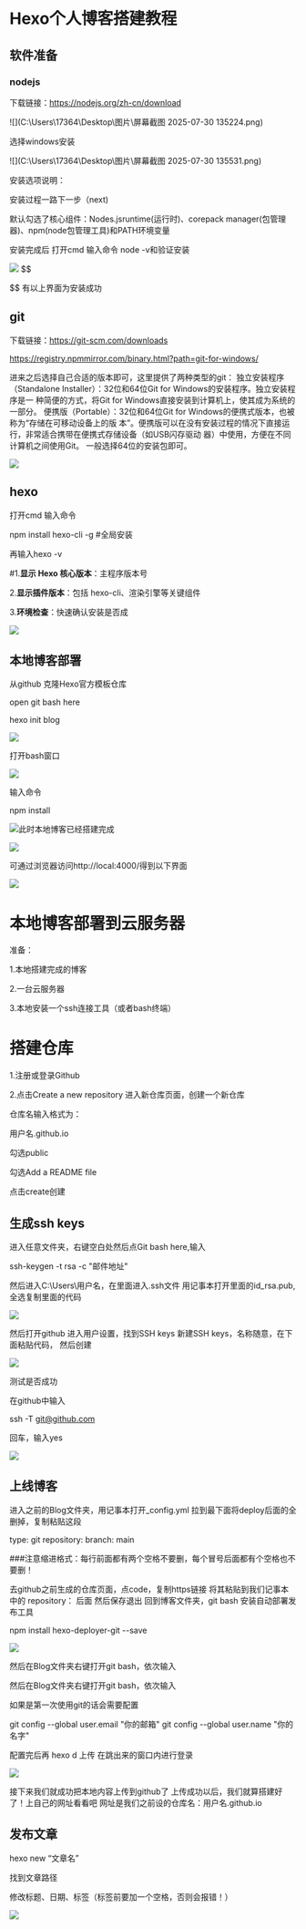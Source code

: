 # Hexo个人博客搭建教程

## 软件准备

### nodejs

下载链接：https://nodejs.org/zh-cn/download

![](C:\Users\17364\Desktop\图片\屏幕截图 2025-07-30 135224.png)

选择windows安装



![](C:\Users\17364\Desktop\图片\屏幕截图 2025-07-30 135531.png)

安装选项说明：

安装过程一路下一步（next)

默认勾选了核心组件：Nodes.jsruntime(运行时)、corepack manager(包管理器)、npm(node包管理工具)和PATH环境变量

安装完成后 打开cmd 输入命令 node -v和验证安装

![](C:\Users\17364\Desktop\图片\3.png)
$$

$$
有以上界面为安装成功

## git

下载链接：https://git-scm.com/downloads

https://registry.npmmirror.com/binary.html?path=git-for-windows/

进来之后选择自己合适的版本即可，这里提供了两种类型的git：
独立安装程序（Standalone Installer）：32位和64位Git for Windows的安装程序。独立安装程序是一
种简便的方式，将Git for Windows直接安装到计算机上，使其成为系统的一部分。
便携版（Portable）：32位和64位Git for Windows的便携式版本，也被称为“存储在可移动设备上的版
本”。便携版可以在没有安装过程的情况下直接运行，非常适合携带在便携式存储设备（如USB闪存驱动
器）中使用，方便在不同计算机之间使用Git。
一般选择64位的安装包即可。

![](C:\Users\17364\Desktop\图片\4.png)

## hexo

打开cmd 输入命令

 npm install hexo-cli -g      #全局安装

再输入hexo -v

#1.**显示 Hexo 核心版本**：主程序版本号

2.**显示插件版本**：包括 hexo-cli、渲染引擎等关键组件

3.**环境检查**：快速确认安装是否成

![](C:\Users\17364\Desktop\图片\5.png)

## 本地博客部署

从github 克隆Hexo官方模板仓库

open git bash here

hexo init blog

![](C:\Users\17364\Desktop\图片\6.png)

打开bash窗口

![](C:\Users\17364\Desktop\图片\7.png)

输入命令

npm install

![](C:\Users\17364\Desktop\图片\8.png)此时本地博客已经搭建完成

![](C:\Users\17364\Desktop\图片\9.png)

可通过浏览器访问http://local:4000/得到以下界面

![](C:\Users\17364\Desktop\图片\10.png)

# 本地博客部署到云服务器

准备：

1.本地搭建完成的博客

2.一台云服务器

3.本地安装一个ssh连接工具（或者bash终端）



# 搭建仓库

1.注册或登录Github

2.点击Create a new repository 进入新仓库页面，创建一个新仓库

仓库名输入格式为：

用户名.github.io

勾选public

勾选Add a README file

点击create创建

## 生成ssh keys

进入任意文件夹，右键空白处然后点Git bash here,输入

ssh-keygen -t rsa -c "邮件地址"

然后进入C:\Users\用户名，在里面进入.ssh文件
用记事本打开里面的id_rsa.pub,全选复制里面的代码

![](C:\Users\17364\Desktop\图片\11.png)



然后打开github
进入用户设置，找到SSH keys
新建SSH keys，名称随意，在下面粘贴代码，
然后创建

![](C:\Users\17364\Desktop\图片\12.png)

测试是否成功

在github中输入

ssh  -T git@github.com

回车，输入yes

![](C:\Users\17364\Desktop\图片\13.png)



## 上线博客

进入之前的Blog文件夹，用记事本打开_config.yml
拉到最下面将deploy后面的全删掉，复制粘贴这段

type: git
repository:
branch: main

###注意缩进格式：每行前面都有两个空格不要删，每个冒号后面都有个空格也不要删！

去github之前生成的仓库页面，点code，复制https链接
将其粘贴到我们记事本中的 repository： 后面
然后保存退出
回到博客文件夹，git bash
安装自动部署发布工具

npm install hexo-deployer-git --save

![](C:\Users\17364\Desktop\图片\14.png)

然后在Blog文件夹右键打开git bash，依次输入

然后在Blog文件夹右键打开git bash，依次输入

如果是第一次使用git的话会需要配置

git config --global user.email "你的邮箱"
git config --global user.name "你的名字"

配置完后再 hexo d 上传
在跳出来的窗口内进行登录

![](C:\Users\17364\Desktop\图片\15.png)

接下来我们就成功把本地内容上传到github了
上传成功以后，我们就算搭建好了！上自己的网址看看吧
网址是我们之前设的仓库名：用户名.github.io

## 发布文章

hexo new “文章名” 

找到文章路径 

修改标题、日期、标签（标签前要加一个空格，否则会报错！）

![](C:\Users\17364\Desktop\图片\16.png)
